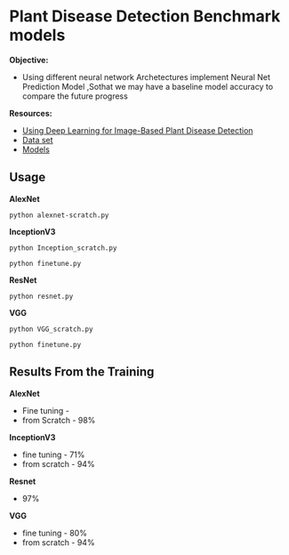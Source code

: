 # Plant Disease Detection Benchmark models


**Objective:**
- Using different neural network Archetectures implement Neural Net Prediction Model ,Sothat we may have a baseline model accuracy to compare the future progress

**Resources:**
- [Using Deep Learning for Image-Based Plant Disease Detection](https://arxiv.org/pdf/1604.03169.pdf)
- [Data set](https://github.com/spMohanty/PlantVillage-Dataset)
- [Models](https://gitlab.com/Israel777/Plant_Disease_Detection_models)


## Usage

**AlexNet**

	python alexnet-scratch.py

**InceptionV3**

	python Inception_scratch.py
	
	python finetune.py

**ResNet**
	
	python resnet.py

**VGG**

	python VGG_scratch.py
	
	python finetune.py

				

## Results From the Training


**AlexNet**
- Fine tuning  -
- from Scratch - 98%
	    
**InceptionV3**
- fine tuning  - 71%
- from scratch - 94%

**Resnet**
- 97%
	    
**VGG**
- fine tuning  - 80%
- from scratch - 94%
